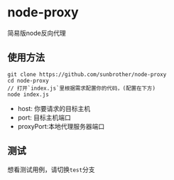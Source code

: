 # node-proxy
简易版node反向代理

## 使用方法

```
git clone https://github.com/sunbrother/node-proxy
cd node-proxy
// 打开`index.js`里根据需求配置你的代码，(配置在下方)
node index.js
```

- host: 你要请求的目标主机
- port: 目标主机端口
- proxyPort:本地代理服务器端口


## 测试

想看测试用例，请切换`test`分支